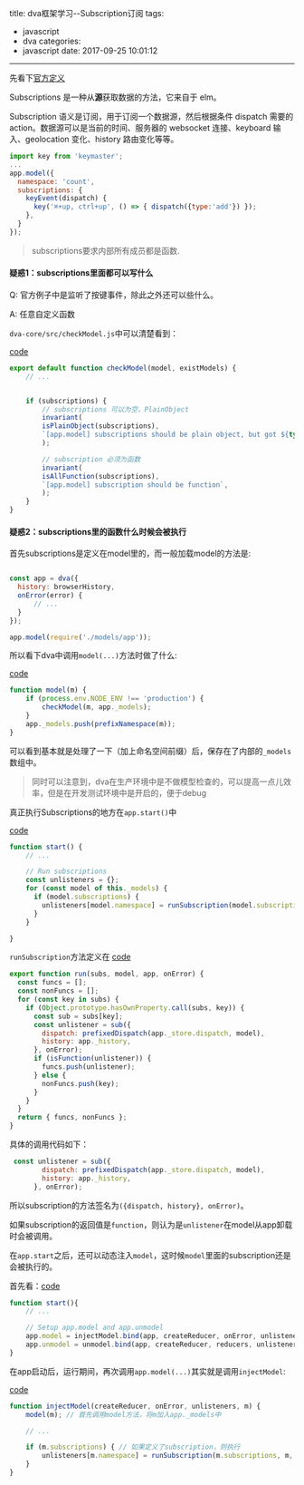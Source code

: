 title: dva框架学习--Subscription订阅
tags:
  - javascript
  - dva
categories:
  - javascript
date: 2017-09-25 10:01:12
---

先看下[官方定义](https://github.com/dvajs/dva/blob/5741f8ce2d802a3b49bbacc0db28047f4d1d805b/docs/Concepts_zh-CN.md#subscription)

Subscriptions 是一种从**源**获取数据的方法，它来自于 elm。

Subscription 语义是订阅，用于订阅一个数据源，然后根据条件 dispatch 需要的 action。数据源可以是当前的时间、服务器的 websocket 连接、keyboard 输入、geolocation 变化、history 路由变化等等。

```js
import key from 'keymaster';
...
app.model({
  namespace: 'count',
  subscriptions: {
    keyEvent(dispatch) {
      key('⌘+up, ctrl+up', () => { dispatch({type:'add'}) });
    },
  }
});
```

> subscriptions要求内部所有成员都是函数.

<!-- more -->

#### 疑惑1：subscriptions里面都可以写什么

Q: 官方例子中是监听了按键事件，除此之外还可以些什么。

A: 任意自定义函数

`dva-core/src/checkModel.js`中可以清楚看到：

[code](https://github.com/dvajs/dva/blob/04ba752137017e6bfafb5cc2c6187d7d6db6dd0c/packages/dva-core/src/checkModel.js#L51)

```js
export default function checkModel(model, existModels) {
    // ...


    if (subscriptions) {
        // subscriptions 可以为空，PlainObject
        invariant(
        isPlainObject(subscriptions),
        `[app.model] subscriptions should be plain object, but got ${typeof subscriptions}`,
        );

        // subscription 必须为函数
        invariant(
        isAllFunction(subscriptions),
        `[app.model] subscription should be function`,
        );
    }
}
```

#### 疑惑2：subscriptions里的函数什么时候会被执行

首先subscriptions是定义在model里的，而一般加载model的方法是:

```js

const app = dva({
  history: browserHistory,
  onError(error) {
      // ...
  }
});

app.model(require('./models/app'));
```

所以看下dva中调用`model(...)`方法时做了什么:

[code](https://github.com/dvajs/dva/blob/d74d3d7ce1dafeb5e9d009aae4307b305305b288/packages/dva-core/src/index.js#L58)

```js
function model(m) {
    if (process.env.NODE_ENV !== 'production') {
        checkModel(m, app._models);
    }
    app._models.push(prefixNamespace(m));
}
```

可以看到基本就是处理了一下（加上命名空间前缀）后，保存在了内部的`_models`数组中。

> 同时可以注意到，dva在生产环境中是不做模型检查的，可以提高一点儿效率，但是在开发测试环境中是开启的，便于debug

真正执行Subscriptions的地方在`app.start()`中

[code](https://github.com/dvajs/dva/blob/d74d3d7ce1dafeb5e9d009aae4307b305305b288/packages/dva-core/src/index.js#L188)

```js
function start() {
    // ...

    // Run subscriptions
    const unlisteners = {};
    for (const model of this._models) {
      if (model.subscriptions) {
        unlisteners[model.namespace] = runSubscription(model.subscriptions, model, app, onError);
      }
    }

}
```

`runSubscription`方法定义在 [code](https://github.com/dvajs/dva/blob/master/packages/dva-core/src/subscription.js#L5)

```js
export function run(subs, model, app, onError) {
  const funcs = [];
  const nonFuncs = [];
  for (const key in subs) {
    if (Object.prototype.hasOwnProperty.call(subs, key)) {
      const sub = subs[key];
      const unlistener = sub({
        dispatch: prefixedDispatch(app._store.dispatch, model),
        history: app._history,
      }, onError);
      if (isFunction(unlistener)) {
        funcs.push(unlistener);
      } else {
        nonFuncs.push(key);
      }
    }
  }
  return { funcs, nonFuncs };
}
```

具体的调用代码如下：

```js
 const unlistener = sub({
        dispatch: prefixedDispatch(app._store.dispatch, model),
        history: app._history,
      }, onError);
```

所以subscription的方法签名为`({dispatch, history}, onError)`。

如果subscription的返回值是`function`，则认为是`unlistener`在model从app卸载时会被调用。

在`app.start`之后，还可以动态注入`model`，这时候`model`里面的subscription还是会被执行的。

首先看：[code](https://github.com/dvajs/dva/blob/d74d3d7ce1dafeb5e9d009aae4307b305305b288/packages/dva-core/src/index.js#L196)

```js
function start(){
    // ...

    // Setup app.model and app.unmodel
    app.model = injectModel.bind(app, createReducer, onError, unlisteners);
    app.unmodel = unmodel.bind(app, createReducer, reducers, unlisteners);
}
```

在app启动后，运行期间，再次调用`app.model(...)`其实就是调用`injectModel`:

[code](https://github.com/dvajs/dva/blob/d74d3d7ce1dafeb5e9d009aae4307b305305b288/packages/dva-core/src/index.js#L73)

```js
function injectModel(createReducer, onError, unlisteners, m) {
    model(m); // 首先调用model方法，将m加入app._models中

    // ...

    if (m.subscriptions) { // 如果定义了subscription，则执行
        unlisteners[m.namespace] = runSubscription(m.subscriptions, m, app, onError);
    }
}
```

